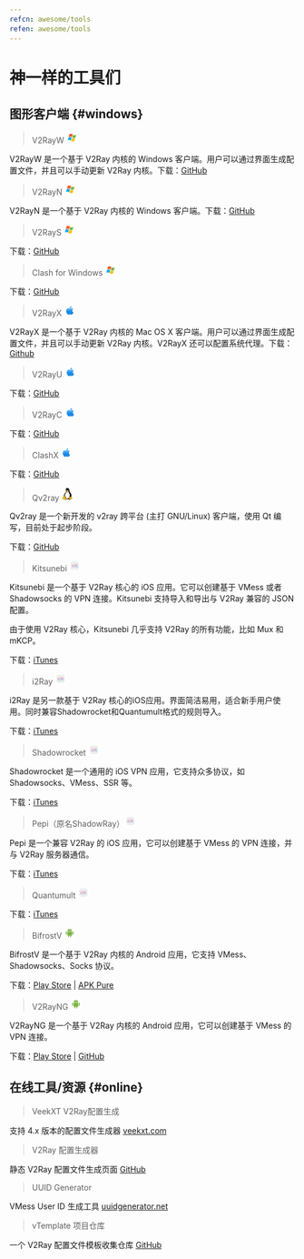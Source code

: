 ```yaml
---
refcn: awesome/tools
refen: awesome/tools
---
```


# 神一样的工具们

## 图形客户端 {#windows}

> V2RayW <img width="20" src="/resources/win.svg">

V2RayW 是一个基于 V2Ray 内核的 Windows 客户端。用户可以通过界面生成配置文件，并且可以手动更新 V2Ray 内核。下载：[GitHub](https://github.com/Cenmrev/V2RayW)

> V2RayN <img width="20" src="/resources/win.svg">

V2RayN 是一个基于 V2Ray 内核的 Windows 客户端。下载：[GitHub](https://github.com/2dust/v2rayN)

> V2RayS <img width="20" src="/resources/win.svg">

下载：[GitHub](https://github.com/Shinlor/V2RayS)

> Clash for Windows <img width="20" src="/resources/win.svg">

下载：[GitHub](https://github.com/Fndroid/clash_for_windows_pkg)

> V2RayX <img width="20" src="/resources/apple.svg">

V2RayX 是一个基于 V2Ray 内核的 Mac OS X 客户端。用户可以通过界面生成配置文件，并且可以手动更新 V2Ray 内核。V2RayX 还可以配置系统代理。下载：[Github](https://github.com/Cenmrev/V2RayX)

> V2RayU <img width="20" src="/resources/apple.svg">

下载：[GitHub](https://github.com/yanue/V2rayU)

> V2RayC <img width="20" src="/resources/apple.svg">

下载：[GitHub](https://github.com/gssdromen/V2RayC)

> ClashX <img width="20" src="/resources/apple.svg">

下载：[GitHub](https://github.com/yichengchen/clashX)

> Qv2ray <img width="20" src="/resources/linux.svg"> 

Qv2ray 是一个新开发的 v2ray 跨平台 (主打 GNU/Linux) 客户端，使用 Qt 编写，目前处于起步阶段。

下载：[GitHub](https://github.com/lhy0403/Qv2ray)

> Kitsunebi <img width="20" src="/resources/ios.svg">

Kitsunebi 是一个基于 V2Ray 核心的 iOS 应用。它可以创建基于 VMess 或者 Shadowsocks 的 VPN 连接。Kitsunebi 支持导入和导出与 V2Ray 兼容的 JSON 配置。

由于使用 V2Ray 核心，Kitsunebi 几乎支持 V2Ray 的所有功能，比如 Mux 和 mKCP。

下载：[iTunes](https://itunes.apple.com/us/app/kitsunebi-proxy-utility/id1446584073?mt=8)

> i2Ray <img width="20" src="/resources/ios.svg">

i2Ray 是另一款基于 V2Ray 核心的iOS应用。界面简洁易用，适合新手用户使用。同时兼容Shadowrocket和Quantumult格式的规则导入。

下载：[iTunes](https://itunes.apple.com/us/app/i2ray/id1445270056?mt=8)

> Shadowrocket <img width="20" src="/resources/ios.svg">

Shadowrocket 是一个通用的 iOS VPN 应用，它支持众多协议，如 Shadowsocks、VMess、SSR 等。

下载：[iTunes](https://itunes.apple.com/us/app/shadowrocket/id932747118?mt=8)

> Pepi（原名ShadowRay）<img width="20" src="/resources/ios.svg">

Pepi 是一个兼容 V2Ray 的 iOS 应用，它可以创建基于 VMess 的 VPN 连接，并与 V2Ray 服务器通信。

下载：[iTunes](https://itunes.apple.com/us/app/pepi/id1283082051?mt=8)

> Quantumult <img width="20" src="/resources/ios.svg">

下载：[iTunes](https://itunes.apple.com/us/app/quantumult/id1252015438?mt=8)

> BifrostV <img width="20" src="/resources/android.svg">

BifrostV 是一个基于 V2Ray 内核的 Android 应用，它支持 VMess、Shadowsocks、Socks 协议。

下载：[Play Store](https://play.google.com/store/apps/details?id=com.github.dawndiy.bifrostv) | [APK Pure](https://apkpure.com/bifrostv/com.github.dawndiy.bifrostv)

> V2RayNG <img width="20" src="/resources/android.svg">

V2RayNG 是一个基于 V2Ray 内核的 Android 应用，它可以创建基于 VMess 的 VPN 连接。

下载：[Play Store](https://play.google.com/store/apps/details?id=com.v2ray.ang) | [GitHub](https://github.com/2dust/v2rayNG)

## 在线工具/资源 {#online}

> VeekXT V2Ray配置生成

支持 4.x 版本的配置文件生成器 [veekxt.com](https://www.veekxt.com/utils/v2ray_gen)

> V2Ray 配置生成器

静态 V2Ray 配置文件生成页面 [GitHub](https://github.com/htfy96/v2ray-config-gen)

> UUID Generator

VMess User ID 生成工具 [uuidgenerator.net](https://www.uuidgenerator.net)

> vTemplate 项目仓库

一个 V2Ray 配置文件模板收集仓库  [GitHub](https://github.com/KiriKira/vTemplate)
